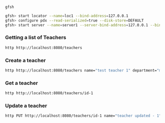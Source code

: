 ```bash
gfsh

gfsh> start locator --name=loc1 --bind-address=127.0.0.1
gfsh> configure pdx --read-serialized=true --disk-store=DEFAULT
gfsh> start server --name=server1 --server-bind-address=127.0.0.1 --bind-address=127.0.0.1
```


### Getting a list of Teachers

```bash
http http://localhost:8080/teachers
```

### Create a teacher
```bash
http http://localhost:8080/teachers name="test teacher 1" department="mathematics"
```

### Get a teacher
```bash
http http://localhost:8080/teachers/id-1
```


### Update a teacher
```bash
http PUT http://localhost:8080/teachers/id-1 name="teacher updated - 1" department="new department"
```
